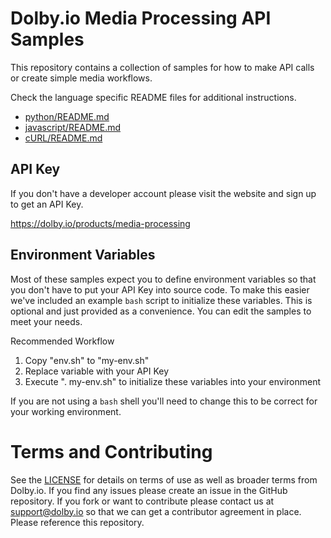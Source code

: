 
# Dolby.io Media Processing API Samples

This repository contains a collection of samples for how to make
API calls or create simple media workflows.

Check the language specific README files for additional instructions.

* [python/README.md](python/README.md)
* [javascript/README.md](javascript/README.md)
* [cURL/README.md](curl/README.md)

## API Key

If you don't have a developer account please visit the website and sign up to
get an API Key.

https://dolby.io/products/media-processing

## Environment Variables

Most of these samples expect you to define environment variables so
that you don't have to put your API Key into source code.  To make this
easier we've included an example `bash` script to initialize these
variables.  This is optional and just provided as a convenience.  You can
edit the samples to meet your needs.

Recommended Workflow

1. Copy "env.sh" to "my-env.sh"
2. Replace variable with your API Key
3. Execute ". my-env.sh" to initialize these variables into your environment

If you are not using a `bash` shell you'll need to change this to be correct
for your working environment.

# Terms and Contributing

See the [LICENSE](LICENSE) for details on terms of use as well as broader
terms from Dolby.io.  If you find any issues please create an issue in the
GitHub repository.  If you fork or want to contribute please contact us
at support@dolby.io so that we can get a contributor agreement in place.  Please
reference this repository.

